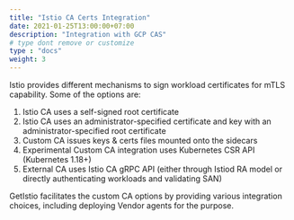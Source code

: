 ```yaml
---
title: "Istio CA Certs Integration"
date: 2021-01-25T13:00:00+07:00
description: "Integration with GCP CAS"
# type dont remove or customize
type : "docs"
weight: 3
---
```


Istio provides different mechanisms to sign workload certificates for mTLS capability. Some of the options are:
<ol>
  <li> Istio CA uses a self-signed root certificate</li>
  <li> Istio CA uses an administrator-specified certificate and key with an administrator-specified root certificate</li>
  <li> Custom CA issues keys & certs files mounted onto the sidecars </li>
  <li> Experimental Custom CA integration uses Kubernetes CSR API (Kubernetes 1.18+)</li>
  <li> External CA uses Istio CA gRPC API (either through Istiod RA model or directly authenticating workloads and validating SAN)</li>
</ol>
GetIstio facilitates the custom CA options by providing various integration choices, including deploying Vendor agents for the purpose.
